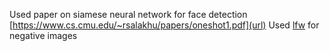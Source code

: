 Used paper on siamese neural network for face detection
[https://www.cs.cmu.edu/~rsalakhu/papers/oneshot1.pdf](url)
Used [lfw](url) for negative images
